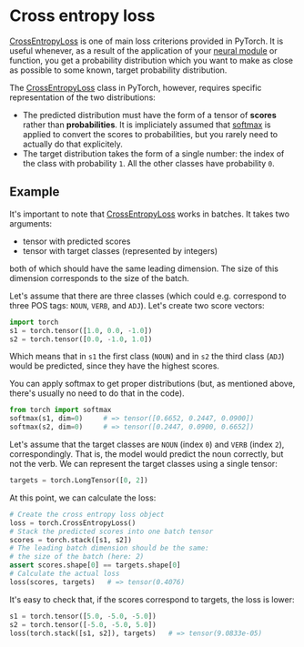 # Cross entropy loss

[CrossEntropyLoss](CEL) is one of main loss criterions provided in PyTorch.  It
is useful whenever, as a result of the application of your [neural
module](module.md) or function, you get a probability distribution which you
want to make as close as possible to some known, target probability
distribution.

The [CrossEntropyLoss](CEL) class in PyTorch, however, requires specific
representation of the two distributions:
* The predicted distribution must have the form of a tensor of **scores**
  rather than **probabilities**.  It is impliciately assumed that
  [softmax][softmax] is applied to convert the scores to probabilities, but you
  rarely need to actually do that explicitely.
* The target distribution takes the form of a single number: the index of the 
  class with probability `1`.  All the other classes have probability `0`.

<!---
**Note**: the second point is actually an significant restriction, because it
prevents from dealing with uncertainty in training data.
-->


## Example

It's important to note that [CrossEntropyLoss](CEL) works in batches.  It takes
two arguments:
* tensor with predicted scores
* tensor with target classes (represented by integers)

both of which should have the same leading dimension.  The size of this
dimension corresponds to the size of the batch.

Let's assume that there are three classes (which could e.g. correspond to three
POS tags: `NOUN`, `VERB`, and `ADJ`).  Let's create two score vectors:
```python
import torch
s1 = torch.tensor([1.0, 0.0, -1.0])
s2 = torch.tensor([0.0, -1.0, 1.0])
```
Which means that in `s1` the first class (`NOUN`) and in `s2` the third class
(`ADJ`) would be predicted, since they have the highest scores.

You can apply softmax to get proper distributions (but, as mentioned above,
there's usually no need to do that in the code).
```python
from torch import softmax
softmax(s1, dim=0)     # => tensor([0.6652, 0.2447, 0.0900])
softmax(s2, dim=0)     # => tensor([0.2447, 0.0900, 0.6652])
```

Let's assume that the target classes are `NOUN` (index `0`) and `VERB` (index
`2`), correspondingly.  That is, the model would predict the noun correctly,
but not the verb.  We can represent the target classes using a single tensor:
```python
targets = torch.LongTensor([0, 2])
```
At this point, we can calculate the loss:
```python
# Create the cross entropy loss object
loss = torch.CrossEntropyLoss()
# Stack the predicted scores into one batch tensor
scores = torch.stack([s1, s2])
# The leading batch dimension should be the same:
# the size of the batch (here: 2)
assert scores.shape[0] == targets.shape[0]
# Calculate the actual loss
loss(scores, targets)   # => tensor(0.4076)
```
It's easy to check that, if the scores correspond to targets, the loss is
lower:
```python
s1 = torch.tensor([5.0, -5.0, -5.0])
s2 = torch.tensor([-5.0, -5.0, 5.0])
loss(torch.stack([s1, s2]), targets)   # => tensor(9.0833e-05)
```

[CEL]: https://pytorch.org/docs/stable/nn.html#torch.nn.CrossEntropyLoss "Cross entropy loss"
[softmax]: https://pytorch.org/docs/stable/nn.functional.html#torch.nn.functional.softmax "Softmax function"
